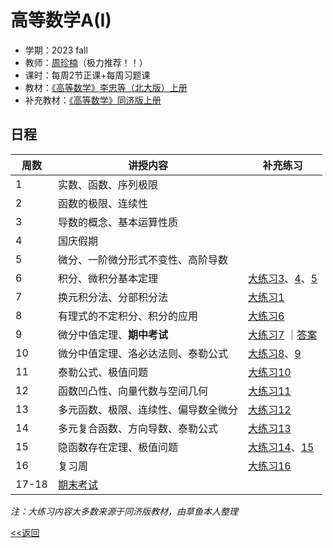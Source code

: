 # 高等数学A(I)
* 学期：2023 fall
* 教师：[周珍楠](http://faculty.bicmr.pku.edu.cn/~zhennan/chinese.html)（极力推荐！！）
* 课时：每周2节正课+每周习题课
* 教材：[《高等数学》李忠等（北大版）上册](https://calvinxiaocao.github.io/courses/advanced-mathA1/textbook/Li.pdf)
* 补充教材：[《高等数学》同济版上册](https://calvinxiaocao.github.io/courses/advanced-mathA1/textbook/up.pdf)

## 日程

| 周数 | 讲授内容                             | 补充练习      |
| ---- | ------------------------------------ | ------------- |
| 1    | 实数、函数、序列极限                 |               |
| 2    | 函数的极限、连续性                   |               |
| 3    | 导数的概念、基本运算性质             |               |
| 4    | 国庆假期                             |               |
| 5    | 微分、一阶微分形式不变性、高阶导数   |               |
| 6    | 积分、微积分基本定理                 | [大练习3](https://calvinxiaocao.github.io/courses/advanced-mathA1/exercise/3.pdf)、[4](https://calvinxiaocao.github.io/courses/advanced-mathA1/exercise/4.pdf)、[5](https://calvinxiaocao.github.io/courses/advanced-mathA1/exercise/5.pdf) |
| 7    | 换元积分法、分部积分法               | [大练习1](https://calvinxiaocao.github.io/courses/advanced-mathA1/exercise/1.pdf)|
| 8    | 有理式的不定积分、积分的应用         | [大练习6](https://calvinxiaocao.github.io/courses/advanced-mathA1/exercise/6.pdf)       |
| 9    | 微分中值定理、**期中考试**           | [大练习7](https://calvinxiaocao.github.io/courses/advanced-mathA1/exercise/7midterm.pdf) ｜[答案](https://calvinxiaocao.github.io/courses/advanced-mathA1/exercise/7answer.pdf)        |
| 10   | 微分中值定理、洛必达法则、泰勒公式   | [大练习8](https://calvinxiaocao.github.io/courses/advanced-mathA1/exercise/8.pdf)、[9](https://calvinxiaocao.github.io/courses/advanced-mathA1/exercise/9.pdf)    |
| 11   | 泰勒公式、极值问题                   | [大练习10](https://calvinxiaocao.github.io/courses/advanced-mathA1/exercise/10.pdf)      |
| 12   | 函数凹凸性、向量代数与空间几何       | [大练习11](https://calvinxiaocao.github.io/courses/advanced-mathA1/exercise/11.pdf)      |
| 13   | 多元函数、极限、连续性、偏导数全微分 | [大练习12](https://calvinxiaocao.github.io/courses/advanced-mathA1/exercise/12.pdf)      |
| 14   | 多元复合函数、方向导数、泰勒公式     | [大练习13](https://calvinxiaocao.github.io/courses/advanced-mathA1/exercise/13.pdf)      |
| 15   | 隐函数存在定理、极值问题      |   [大练习14](https://calvinxiaocao.github.io/courses/advanced-mathA1/exercise/14.pdf)、[15](https://calvinxiaocao.github.io/courses/advanced-mathA1/exercise/15.pdf)   |
| 16   | 复习周              |[大练习16](https://calvinxiaocao.github.io/courses/advanced-mathA1/exercise/16.pdf)    |
|17-18|[期末考试](https://calvinxiaocao.github.io/courses/advanced-mathA1/exercise/2022final.pdf)||

*注：大练习内容大多数来源于同济版教材，由草鱼本人整理*

[<<返回](university_courses)